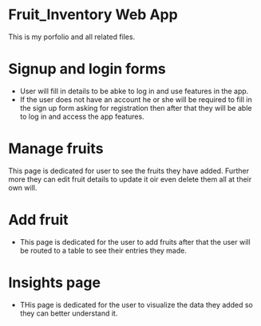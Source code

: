# Fruit_Inventory Web App
This is my porfolio and all related files.

# Signup and login forms
* User will fill in details to be abke  to log in and use features in the app.
* If the user does not have an account he or she  will be required to fill in the sign up form asking for registration then after that they will be able to log in and access the app features.

# Manage fruits
This page is dedicated for user to  see the fruits they have added. Further more they can edit fruit details to update it oir even delete them all at their own will.

# Add fruit
* This page is dedicated for the user to add fruits after that the user will be routed to a table to see their entries they made.

# Insights page
* THis page is dedicated for the user to visualize the data they added so they can better understand it.

